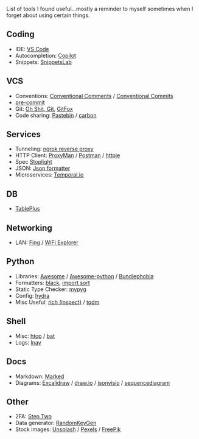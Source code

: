 
List of tools I found useful...mostly a reminder to myself sometimes when I forget about using certain things.

## Coding

* IDE: [VS Code](https://code.visualstudio.com/)
* Autocompletion: [Copilot]()
* Snippets: [SnippetsLab](https://setapp.com/apps/snippetslab)

## VCS

* Conventions:  [Conventional Comments](https://conventionalcomments.org/) / [Conventional Commits](https://www.conventionalcommits.org/en/v1.0.0/)
* [pre-commit](https://pre-commit.com/)
* Git: [Oh Shit, Git](https://ohshitgit.com/), [GitFox](https://setapp.com/apps/gitfox)
* Code sharing: [Pastebin](https://pastebin.com/) / [carbon](https://carbon.now.sh/)

## Services

* Tunneling: [ngrok reverse proxy](https://ngrok.com/)
* HTTP Client: [ProxyMan](https://setapp.com/apps/proxyman) / [Postman](https://www.postman.com/) / [httpie](https://httpie.io/)
* Spec [Stoplight](https://stoplight.io/studio)
* JSON: [Json formatter](https://jsonformatter.curiousconcept.com/)
* Microservices: [Temporal.io](https://temporal.io/)

## DB

* [TablePlus](https://setapp.com/apps/tableplus)

## Networking

* LAN: [Fing](https://www.fing.com/) / [WiFi Explorer](https://setapp.com/apps/wifi-explorer)

## Python

* Libraries: [Awesome](https://github.com/sindresorhus/awesome) / [Awesome-python](https://github.com/vinta/awesome-python#readme) / [Bundlephobia](https://bundlephobia.com/)
* Formatters: [black](https://black.readthedocs.io/en/stable/index.html), [import sort](https://github.com/PyCQA/isort)
* Static Type Checker: [mypyg](http://mypy-lang.org/)
* Config: [hydra](https://hydra.cc/docs/intro/)
* Misc Useful: [rich (inspect)](https://github.com/Textualize/rich) / [tqdm](https://github.com/tqdm/tqdm)

## Shell

* Misc: [htop](https://htop.dev/) / [bat](https://github.com/sharkdp/bat)
* Logs: [lnav](https://lnav.org/)

## Docs

* Markdown: [Marked](https://setapp.com/apps/marked)
* Diagrams: [Excalidraw](https://excalidraw.com/) / [draw.io](https://draw.io/) / [jsonvisio](https://jsoncrack.com/) / [sequencediagram](https://sequencediagram.org/)

## Other

* 2FA: [Step Two](https://steptwo.app/)
* Data generator: [RandomKeyGen](https://randomkeygen.com/)
* Stock images: [Unsplash](https://unsplash.com/) / [Pexels](https://www.pexels.com/) / [FreePik](https://www.freepik.com/)
